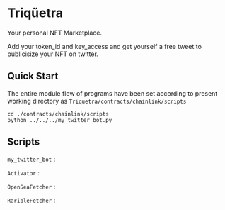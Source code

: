 # Triqũetra

Your personal NFT Marketplace.

Add your token_id and key_access and get yourself a free tweet to publicisize your NFT on twitter.

## Quick Start

The entire module flow of programs have been set according to present working directory as `Triquetra/contracts/chainlink/scripts`

```
cd ./contracts/chainlink/scripts
python ../../../my_twitter_bot.py
```

## Scripts

`my_twitter_bot` : 

`Activator` : 

`OpenSeaFetcher` : 

`RaribleFetcher` : 